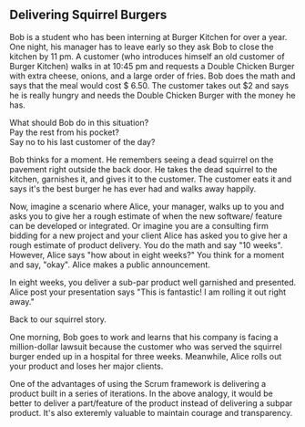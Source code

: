 ## Delivering Squirrel Burgers 

Bob is a student who has been interning at Burger Kitchen for over a year. One night, his manager has to leave early so they ask Bob to close the kitchen by 11 pm. A customer (who introduces himself an old customer of Burger Kitchen) walks in at 10:45 pm and requests a Double Chicken Burger with extra cheese, onions, and a large order of fries. Bob does the math and says that the meal would cost $ 6.50. The customer takes out $2 and says he is really hungry and needs the Double Chicken Burger with the money he has.

What should Bob do in this situation?     
Pay the rest from his pocket?    
Say no to his last customer of the day?     

Bob thinks for a moment. He remembers seeing a dead squirrel on the pavement right outside the back door. He takes the dead squirrel to the kitchen, garnishes it, and gives it to the customer. The customer eats it and says it's the best burger he has ever had and walks away happily. 

Now, imagine a scenario where Alice, your manager, walks up to you and asks you to give her a rough estimate of when the new software/ feature can be developed or integrated. Or imagine you are a consulting firm bidding for a new project and your client Alice has asked you to give her a rough estimate of product delivery. You do the math and say "10 weeks". However, Alice says "how about in eight weeks?" You think for a moment and say, "okay". Alice makes a public announcement. 

In eight weeks, you deliver a sub-par product well garnished and presented. Alice post your presentation says "This is fantastic! I am rolling it out right away." 

Back to our squirrel story. 

One morning, Bob goes to work and learns that his company is facing a million-dollar lawsuit because the customer who was served the squirrel burger ended up in a hospital for three weeks. Meanwhile, Alice rolls out your product and loses her major clients. 

One of the advantages of using the Scrum framework is delivering a product built in a series of iterations. In the above analogy, it would be better to deliver a part/feature of the product instead of delivering a subpar product. It's also exteremly valuable to maintain courage and transparency.  



